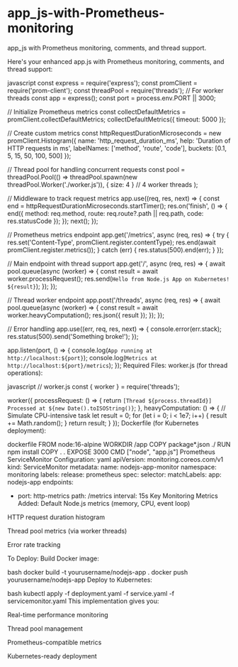 # app_js-with-Prometheus-monitoring
app_js with Prometheus monitoring, comments, and thread support.


Here's your enhanced app.js with Prometheus monitoring, comments, and thread support:

javascript
const express = require('express');
const promClient = require('prom-client');
const threadPool = require('threads'); // For worker threads
const app = express();
const port = process.env.PORT || 3000;

// Initialize Prometheus metrics
const collectDefaultMetrics = promClient.collectDefaultMetrics;
collectDefaultMetrics({ timeout: 5000 });

// Create custom metrics
const httpRequestDurationMicroseconds = new promClient.Histogram({
  name: 'http_request_duration_ms',
  help: 'Duration of HTTP requests in ms',
  labelNames: ['method', 'route', 'code'],
  buckets: [0.1, 5, 15, 50, 100, 500]
});

// Thread pool for handling concurrent requests
const pool = threadPool.Pool(() => 
  threadPool.spawn(new threadPool.Worker('./worker.js')),
  { size: 4 } // 4 worker threads
);

// Middleware to track request metrics
app.use((req, res, next) => {
  const end = httpRequestDurationMicroseconds.startTimer();
  res.on('finish', () => {
    end({ 
      method: req.method,
      route: req.route?.path || req.path,
      code: res.statusCode
    });
  });
  next();
});

// Prometheus metrics endpoint
app.get('/metrics', async (req, res) => {
  try {
    res.set('Content-Type', promClient.register.contentType);
    res.end(await promClient.register.metrics());
  } catch (err) {
    res.status(500).end(err);
  }
});

// Main endpoint with thread support
app.get('/', async (req, res) => {
  await pool.queue(async (worker) => {
    const result = await worker.processRequest();
    res.send(`Hello from Node.js App on Kubernetes! ${result}`);
  });
});

// Thread worker endpoint
app.post('/threads', async (req, res) => {
  await pool.queue(async (worker) => {
    const result = await worker.heavyComputation();
    res.json({ result });
  });
});

// Error handling
app.use((err, req, res, next) => {
  console.error(err.stack);
  res.status(500).send('Something broke!');
});

app.listen(port, () => {
  console.log(`App running at http://localhost:${port}`);
  console.log(`Metrics at http://localhost:${port}/metrics`);
});
Required Files:
worker.js (for thread operations):

javascript
// worker.js
const { worker } = require('threads');

worker({
  processRequest: () => {
    return `[Thread ${process.threadId}] Processed at ${new Date().toISOString()}`;
  },
  heavyComputation: () => {
    // Simulate CPU-intensive task
    let result = 0;
    for (let i = 0; i < 1e7; i++) {
      result += Math.random();
    }
    return result;
  }
});
Dockerfile (for Kubernetes deployment):

dockerfile
FROM node:16-alpine
WORKDIR /app
COPY package*.json ./
RUN npm install
COPY . .
EXPOSE 3000
CMD ["node", "app.js"]
Prometheus ServiceMonitor Configuration:
yaml
apiVersion: monitoring.coreos.com/v1
kind: ServiceMonitor
metadata:
  name: nodejs-app-monitor
  namespace: monitoring
  labels:
    release: prometheus
spec:
  selector:
    matchLabels:
      app: nodejs-app
  endpoints:
  - port: http-metrics
    path: /metrics
    interval: 15s
Key Monitoring Metrics Added:
Default Node.js metrics (memory, CPU, event loop)

HTTP request duration histogram

Thread pool metrics (via worker threads)

Error rate tracking

To Deploy:
Build Docker image:

bash
docker build -t yourusername/nodejs-app .
docker push yourusername/nodejs-app
Deploy to Kubernetes:

bash
kubectl apply -f deployment.yaml -f service.yaml -f servicemonitor.yaml
This implementation gives you:

Real-time performance monitoring

Thread pool management

Prometheus-compatible metrics

Kubernetes-ready deployment
